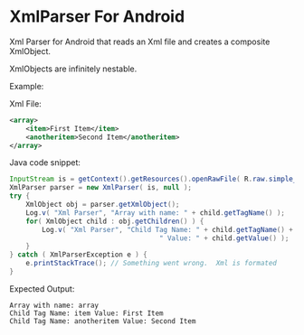 XmlParser For Android
=====================

Xml Parser for Android that reads an Xml file and creates a composite XmlObject.

XmlObjects are infinitely nestable.

Example:

Xml File:
```xml
<array>
    <item>First Item</item>
    <anotheritem>Second Item</anotheritem>
</array>
```
Java code snippet:
```java
InputStream is = getContext().getResources().openRawFile( R.raw.simple_xml )
XmlParser parser = new XmlParser( is, null );
try {
    XmlObject obj = parser.getXmlObject();
    Log.v( "Xml Parser", "Array with name: " + child.getTagName() );
    for( XmlObject child : obj.getChildren() ) {
        Log.v( "Xml Parser", "Child Tag Name: " + child.getTagName() +
                                     " Value: " + child.getValue() );
    }
} catch ( XmlParserException e ) {
    e.printStackTrace(); // Something went wrong.  Xml is formated
}
```
Expected Output:
```
Array with name: array
Child Tag Name: item Value: First Item
Child Tag Name: anotheritem Value: Second Item
```
